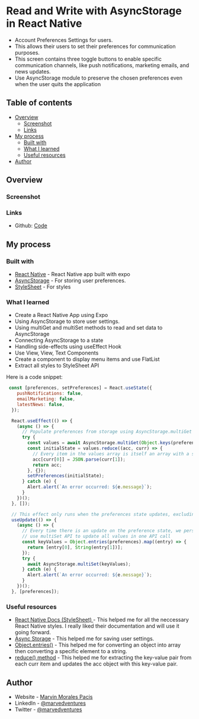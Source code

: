 # Read and Write with AsyncStorage in React Native

- Account Preferences Settings for users.  
- This allows their users to set their preferences for communication purposes. 
- This screen contains three toggle buttons to enable specific communication channels, like push notifications, marketing emails, and news updates. 
- Use AsyncStorage module to preserve the chosen preferences even when the user quits the application

## Table of contents

- [Overview](#overview)
  - [Screenshot](#screenshot)
  - [Links](#links)
- [My process](#my-process)
  - [Built with](#built-with)
  - [What I learned](#what-i-learned)
  - [Useful resources](#useful-resources)
- [Author](#author)

## Overview

### Screenshot


### Links

- Github: [Code](https://github.com/marvedventures/fetching-data-in-react-native)

## My process

### Built with

- [React Native](https://reactnative.dev/docs/environment-setup) - React Native app built with expo
- [AsyncStorage](https://react-native-async-storage.github.io/async-storage/docs/api/) - For storing user preferences.
- [StyleSheet](https://reactnative.dev/docs/stylesheet) - For styles

### What I learned

- Create a React Native App using Expo
- Using AsyncStorage to store user settings.
- Using multiGet and multiSet methods to read and set data to AsyncStorage
- Connecting AsyncStorage to a state
- Handling side-effects using useEffect Hook
- Use View, View, Text Components
- Create a component to display menu items and use FlatList
- Extract all styles to StyleSheet API

Here is a code snippet:

```jsx
 const [preferences, setPreferences] = React.useState({
    pushNotifications: false,
    emailMarketing: false,
    latestNews: false,
  });

  React.useEffect(() => {
    (async () => {
      // Populate preferences from storage using AsyncStorage.multiGet
      try {
        const values = await AsyncStorage.multiGet(Object.keys(preferences));
        const initialState = values.reduce((acc, curr) => {
          // Every item in the values array is itself an array with a string key and a stringified value, i.e ['pushNotifications', 'false']
          acc[curr[0]] = JSON.parse(curr[1]);
          return acc;
        }, {});
        setPreferences(initialState);
      } catch (e) {
        Alert.alert(`An error occurred: ${e.message}`);
      }
    })();
  }, []);

  // This effect only runs when the preferences state updates, excluding initial mount
  useUpdate(() => {
    (async () => {
      // Every time there is an update on the preference state, we persist it on storage
      // use multiSet API to update all values in one API call
      const keyValues = Object.entries(preferences).map((entry) => {
        return [entry[0], String(entry[1])];
      });
      try {
        await AsyncStorage.multiSet(keyValues);
      } catch (e) {
        Alert.alert(`An error occurred: ${e.message}`);
      }
    })();
  }, [preferences]);
```

### Useful resources

- [React Native Docs (StyleSheet) ](https://reactnative.dev/docs/stylesheet) - This helped me for all the neccessary React Native styles. I really liked their documentation and will use it going forward.
- [Async Storage](https://react-native-async-storage.github.io/async-storage/docs/api/) - This helped me for saving user settings.
- [Object.entries()](https://developer.mozilla.org/en-US/docs/Web/JavaScript/Reference/Global_Objects/Object/entries) - This helped me for converting an object into array then converting a specific element to a string.
- [reduce() method](https://developer.mozilla.org/en-US/docs/Web/JavaScript/Reference/Global_Objects/Array/reduce) - This helped me for extracting the key-value pair from each curr item and updates the acc object with this key-value pair. 

## Author

- Website - [Marvin Morales Pacis](https://marvin-morales-pacis.vercel.app/)
- LinkedIn - [@marvedventures](https://www.linkedin.com/in/marvedventures/)
- Twitter - [@marvedventures](https://www.twitter.com/marvedventures)
